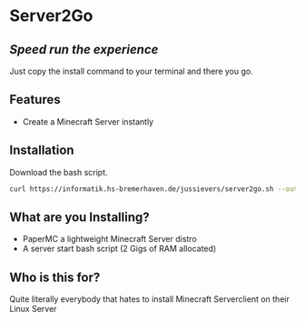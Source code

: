 # Server2Go
## _Speed run the experience_

Just copy the install command to your terminal and there you go.

## Features

- Create a Minecraft Server instantly

## Installation



Download the bash script.

```sh
curl https://informatik.hs-bremerhaven.de/jussievers/server2go.sh --output server2go.sh
```
## What are you Installing?

- PaperMC a lightweight Minecraft Server distro
- A server start bash script (2 Gigs of RAM allocated)

## Who is this for?

Quite literally everybody that hates to install Minecraft Serverclient on their Linux Server
